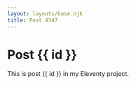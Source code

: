 ```yaml
---
layout: layouts/base.njk
title: Post 4347
---
```


# Post {{ id }}

This is post {{ id }} in my Eleventy project.
